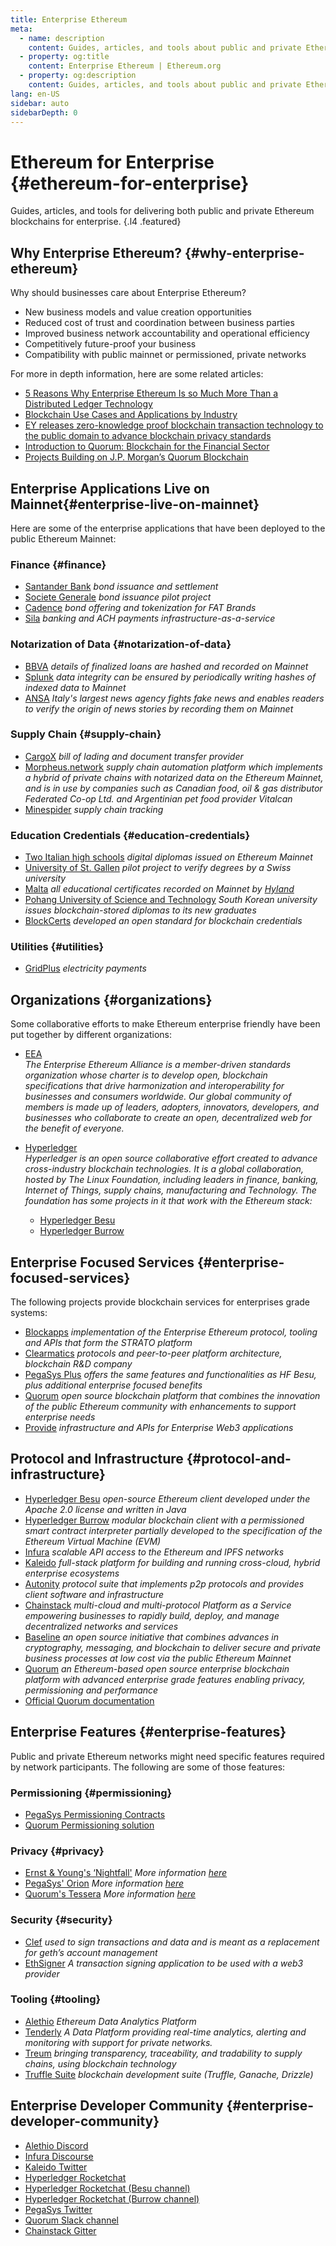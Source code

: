 ```yaml
---
title: Enterprise Ethereum
meta:
  - name: description
    content: Guides, articles, and tools about public and private Ethereum blockchains for enterprise
  - property: og:title
    content: Enterprise Ethereum | Ethereum.org
  - property: og:description
    content: Guides, articles, and tools about public and private Ethereum blockchains for enterprise
lang: en-US
sidebar: auto
sidebarDepth: 0
---
```


# Ethereum for Enterprise {#ethereum-for-enterprise}

Guides, articles, and tools for delivering both public and private Ethereum blockchains for enterprise. {.l4 .featured}

## Why Enterprise Ethereum? {#why-enterprise-ethereum}

Why should businesses care about Enterprise Ethereum?

- New business models and value creation opportunities
- Reduced cost of trust and coordination between business parties
- Improved business network accountability and operational efficiency
- Competitively future-proof your business
- Compatibility with public mainnet or permissioned, private networks

For more in depth information, here are some related articles:

- [5 Reasons Why Enterprise Ethereum Is so Much More Than a Distributed Ledger Technology](https://media.consensys.net/5-reasons-why-enterprise-ethereum-is-so-much-more-than-a-distributed-ledger-technology-c9a89db82cb5)
- [Blockchain Use Cases and Applications by Industry](https://media.consensys.net/enterprise-ethereum-blockchain-use-cases-and-applications-by-industry-3914d1210049)
- [EY releases zero-knowledge proof blockchain transaction technology to the public domain to advance blockchain privacy standards](https://www.ey.com/en_gl/news/2019/04/ey-releases-zero-knowledge-proof-blockchain-transaction-technology-to-the-public-domain-to-advance-blockchain-privacy-standards)
- [Introduction to Quorum: Blockchain for the Financial Sector](https://medium.com/blockchain-at-berkeley/introduction-to-quorum-blockchain-for-the-financial-sector-58813f84e88c)
- [Projects Building on J.P. Morgan’s Quorum Blockchain](https://link.medium.com/7tAmZtjsg6)

## Enterprise Applications Live on Mainnet{#enterprise-live-on-mainnet}

Here are some of the enterprise applications that have been deployed to the public Ethereum Mainnet:

### Finance {#finance}

- [Santander Bank](https://www.coindesk.com/santander-settles-both-sides-of-a-20-million-bond-trade-on-ethereum) _bond issuance and settlement_
- [Societe Generale](https://www.coindesk.com/why-french-lender-socgen-issued-a-110-million-ethereum-bond-to-itself) _bond issuance pilot project_
- [Cadence](https://www.forbes.com/sites/benjaminpirus/2019/10/09/fatburger-and-others-feed-30-million-into-ethereum-for-new-bond-offering/#513870be115b) _bond offering and tokenization for FAT Brands_
- [Sila](https://silamoney.com/) _banking and ACH payments infrastructure-as-a-service_

### Notarization of Data {#notarization-of-data}

- [BBVA](https://www.ledgerinsights.com/bbva-blockchain-loan-banking-tech-award/) _details of finalized loans are hashed and recorded on Mainnet_
- [Splunk](https://www.splunk.com/en_us/blog/security/the-newest-data-attack.html) _data integrity can be ensured by periodically writing hashes of indexed data to Mainnet_
- [ANSA](https://cointelegraph.com/news/italys-top-news-agency-uses-blockchain-to-fight-fake-coronavirus-news) _Italy's largest news agency fights fake news and enables readers to verify the origin of news stories by recording them on Mainnet_

### Supply Chain {#supply-chain}

- [CargoX](https://cargox.io/press-releases/full/cargox-becomes-first-public-blockchain-ethereum-bill-lading-provider-approved-international-group-pi-clubs) _bill of lading and document transfer provider_
- [Morpheus.network](https://morpheus.network/) _supply chain automation platform which implements a hybrid of private chains with notarized data on the Ethereum Mainnet, and is in use by companies such as Canadian food, oil & gas distributor Federated Co-op Ltd. and Argentinian pet food provider Vitalcan_
- [Minespider](https://www.minespider.com/) _supply chain tracking_

### Education Credentials {#education-credentials}

- [Two Italian high schools](https://cointelegraph.com/news/two-italian-high-schools-to-issue-digital-diplomas-with-blockchain) _digital diplomas issued on Ethereum Mainnet_
- [University of St. Gallen](https://cointelegraph.com/news/swiss-university-fights-fake-diplomas-with-blockchain-technology) _pilot project to verify degrees by a Swiss university_
- [Malta](https://cointelegraph.com/news/malta-to-store-education-certificates-on-a-blockchain) _all educational certificates recorded on Mainnet by [Hyland](https://www.learningmachine.com/)_
- [Pohang University of Science and Technology](https://www.theblockcrypto.com/linked/55176/south-korean-university-issues-blockchain-stored-diplomas-amid-the-spread-of-the-coronavirus) _South Korean university issues blockchain-stored diplomas to its new graduates_
- [BlockCerts](https://www.blockcerts.org/) _developed an open standard for blockchain credentials_

### Utilities {#utilities}

- [GridPlus](https://blog.gridplus.io/gridplus-is-live-in-texas-efc83c814601) _electricity payments_

## Organizations {#organizations}

Some collaborative efforts to make Ethereum enterprise friendly have been put together by different organizations:

- [EEA](https://entethalliance.org/)  
  _The Enterprise Ethereum Alliance is a member-driven standards organization whose charter is to develop open, blockchain specifications that drive harmonization and interoperability for businesses and consumers worldwide. Our global community of members is made up of leaders, adopters, innovators, developers, and businesses who collaborate to create an open, decentralized web for the benefit of everyone._

- [Hyperledger](https://hyperledger.org)  
  _Hyperledger is an open source collaborative effort created to advance cross-industry blockchain technologies. It is a global collaboration, hosted by The Linux Foundation, including leaders in finance, banking, Internet of Things, supply chains, manufacturing and Technology._
  _The foundation has some projects in it that work with the Ethereum stack:_

  - [Hyperledger Besu](https://www.hyperledger.org/blog/2019/08/29/announcing-hyperledger-besu)
  - [Hyperledger Burrow](https://www.hyperledger.org/projects/hyperledger-burrow)

## Enterprise Focused Services {#enterprise-focused-services}

The following projects provide blockchain services for enterprises grade systems:

- [Blockapps](https://blockapps.net/) _implementation of the Enterprise Ethereum protocol, tooling and APIs that form the STRATO platform_
- [Clearmatics](https://www.clearmatics.com/about) _protocols and peer-to-peer platform architecture, blockchain R&D company_
- [PegaSys Plus](https://pegasys.tech/enterprise/) _offers the same features and functionalities as HF Besu, plus additional enterprise focused benefits_
- [Quorum](https://www.goquorum.com/) _open source blockchain platform that combines the innovation of the public Ethereum community with enhancements to support enterprise needs_
- [Provide](https://provide.services/) _infrastructure and APIs for Enterprise Web3 applications_

## Protocol and Infrastructure {#protocol-and-infrastructure}

- [Hyperledger Besu](https://www.hyperledger.org/projects/besu) _open-source Ethereum client developed under the Apache 2.0 license and written in Java_
- [Hyperledger Burrow](https://www.hyperledger.org/projects/hyperledger-burrow) _modular blockchain client with a permissioned smart contract interpreter partially developed to the specification of the Ethereum Virtual Machine (EVM)_
- [Infura](https://infura.io/) _scalable API access to the Ethereum and IPFS networks_
- [Kaleido](https://kaleido.io/) _full-stack platform for building and running cross-cloud, hybrid enterprise ecosystems_
- [Autonity](https://www.clearmatics.com/about/) _protocol suite that implements p2p protocols and provides client software and infrastructure_
- [Chainstack](https://chainstack.com/) _multi-cloud and multi-protocol Platform as a Service empowering businesses to rapidly build, deploy, and manage decentralized networks and services_
- [Baseline](https://www.baseline-protocol.org/) _an open source initiative that combines advances in cryptography, messaging, and blockchain to deliver secure and private business processes at low cost via the public Ethereum Mainnet_
- [Quorum](https://github.com/jpmorganchase/quorum) _an Ethereum-based open source enterprise blockchain platform with advanced enterprise grade features enabling privacy, permissioning and performance_
- [Official Quorum documentation](http://docs.goquorum.com/en/latest)

## Enterprise Features {#enterprise-features}

Public and private Ethereum networks might need specific features required by network participants. The following are some of those features:

### Permissioning {#permissioning}

- [PegaSys Permissioning Contracts](https://github.com/PegaSysEng/permissioning-smart-contracts)
- [Quorum Permissioning solution](http://docs.goquorum.com/en/latest/Permissioning/Overview/)

### Privacy {#privacy}

- [Ernst & Young's ‘Nightfall'](https://github.com/EYBlockchain/nightfall)
  _More information [here](https://bravenewcoin.com/insights/ernst-and-young-rolls-out-'nightfall-to-enable-private-transactions-on)_
- [PegaSys' Orion](https://docs.pantheon.pegasys.tech/en/stable/Concepts/Privacy/Privacy-Overview/)
  _More information [here](https://pegasys.tech/privacy-in-pantheon-how-it-works-and-why-your-enterprise-should-care/)_
- [Quorum's Tessera](https://docs.goquorum.com/en/latest/Privacy/Tessera/Tessera/) _More information [here](http://docs.goquorum.com/en/latest/Privacy/Lifecycle-of-a-private-transaction/)_

### Security {#security}

- [Clef](https://github.com/ethereum/go-ethereum/tree/master/cmd/clef) _used to sign transactions and data and is meant as a replacement for geth’s account management_
- [EthSigner](https://gitter.im/PegaSysEng/EthSigner) _A transaction signing application to be used with a web3 provider_

### Tooling {#tooling}

- [Alethio](https://aleth.io/) _Ethereum Data Analytics Platform_
- [Tenderly](https://tenderly.co/) _A Data Platform providing real-time analytics, alerting and monitoring with support for private networks._
- [Treum](https://treum.io/) _bringing transparency, traceability, and tradability to supply chains, using blockchain technology_
- [Truffle Suite](https://trufflesuite.com) _blockchain development suite (Truffle, Ganache, Drizzle)_

## Enterprise Developer Community {#enterprise-developer-community}

- [Alethio Discord](https://discord.gg/d2t8NuU)
- [Infura Discourse](https://community.infura.io/)
- [Kaleido Twitter](https://twitter.com/Kaleido_io)
- [Hyperledger Rocketchat](https://chat.hyperledger.org/)
- [Hyperledger Rocketchat (Besu channel)](https://chat.hyperledger.org/channel/besu)
- [Hyperledger Rocketchat (Burrow channel)](https://chat.hyperledger.org/channel/burrow)
- [PegaSys Twitter](https://twitter.com/PegaSysEng)
- [Quorum Slack channel](http://bit.ly/quorum-slack)
- [Chainstack Gitter](https://gitter.im/chainstack/Lobby)
